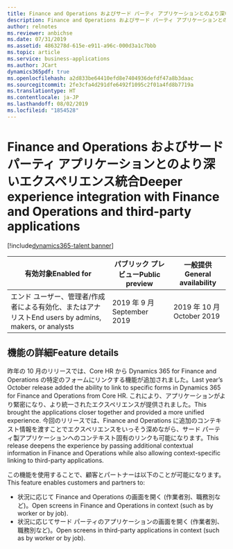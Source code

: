 ```yaml
---
title: Finance and Operations およびサード パーティ アプリケーションとのより深いエクスペリエンス統合
description: Finance and Operations およびサード パーティ アプリケーションとのより深いエクスペリエンス統合
author: relnotes
ms.reviewer: anbichse
ms.date: 07/31/2019
ms.assetid: 4863278d-615e-e911-a96c-000d3a1c7bbb
ms.topic: article
ms.service: business-applications
ms.author: JCart
dynamics365pdf: true
ms.openlocfilehash: a2d833be64410efd8e7404936defdf47a8b3daac
ms.sourcegitcommit: 2fe3cfa4d291dfe6492f1095c2f01a4fd8b7719a
ms.translationtype: HT
ms.contentlocale: ja-JP
ms.lasthandoff: 08/02/2019
ms.locfileid: "1854528"
---
```

# <a name="deeper-experience-integration-with-finance-and-operations-and-third-party-applications"></a><span data-ttu-id="dc99b-103">Finance and Operations およびサード パーティ アプリケーションとのより深いエクスペリエンス統合</span><span class="sxs-lookup"><span data-stu-id="dc99b-103">Deeper experience integration with Finance and Operations and third-party applications</span></span>
[!include[dynamics365-talent banner](../includes/dynamics365-talent.md)]

| <span data-ttu-id="dc99b-104">有効対象</span><span class="sxs-lookup"><span data-stu-id="dc99b-104">Enabled for</span></span>    |  <span data-ttu-id="dc99b-105">パブリック プレビュー</span><span class="sxs-lookup"><span data-stu-id="dc99b-105">Public preview</span></span> | <span data-ttu-id="dc99b-106">一般提供</span><span class="sxs-lookup"><span data-stu-id="dc99b-106">General availability</span></span> | 
| ---------- | ---------- |---------- |
|<span data-ttu-id="dc99b-107">エンド ユーザー、管理者/作成者による有効化、またはアナリスト</span><span class="sxs-lookup"><span data-stu-id="dc99b-107">End users by admins, makers, or analysts</span></span>|<span data-ttu-id="dc99b-108">2019 年 9 月</span><span class="sxs-lookup"><span data-stu-id="dc99b-108">September 2019</span></span>| <span data-ttu-id="dc99b-109">2019 年 10 月</span><span class="sxs-lookup"><span data-stu-id="dc99b-109">October 2019</span></span>|






## <a name="feature-details"></a><span data-ttu-id="dc99b-110">機能の詳細</span><span class="sxs-lookup"><span data-stu-id="dc99b-110">Feature details</span></span>
<!--feature detail start -->
<span data-ttu-id="dc99b-111">昨年の 10 月のリリースでは、Core HR から Dynamics 365 for Finance and Operations の特定のフォームにリンクする機能が追加されました。</span><span class="sxs-lookup"><span data-stu-id="dc99b-111">Last year’s October release added the ability to link to specific forms in Dynamics 365 for Finance and Operations from Core HR.</span></span> <span data-ttu-id="dc99b-112">これにより、アプリケーションがより緊密になり、より統一されたエクスペリエンスが提供されました。</span><span class="sxs-lookup"><span data-stu-id="dc99b-112">This brought the applications closer together and provided a more unified experience.</span></span> <span data-ttu-id="dc99b-113">今回のリリースでは、Finance and Operations に追加のコンテキスト情報を渡すことでエクスペリエンスをいっそう深めながら、サード パーティ製アプリケーションへのコンテキスト固有のリンクも可能になります。</span><span class="sxs-lookup"><span data-stu-id="dc99b-113">This release deepens the experience by passing additional contextual information in Finance and Operations while also allowing context-specific linking to third-party applications.</span></span> 

<span data-ttu-id="dc99b-114">この機能を使用することで、顧客とパートナーは以下のことが可能になります。</span><span class="sxs-lookup"><span data-stu-id="dc99b-114">This feature enables customers and partners to:</span></span>  

- <span data-ttu-id="dc99b-115">状況に応じて Finance and Operations の画面を開く (作業者別、職務別など)。</span><span class="sxs-lookup"><span data-stu-id="dc99b-115">Open screens in Finance and Operations in context (such as by worker or by job).</span></span> 
- <span data-ttu-id="dc99b-116">状況に応じてサード パーティのアプリケーションの画面を開く (作業者別、職務別など)。</span><span class="sxs-lookup"><span data-stu-id="dc99b-116">Open screens in third-party applications in context (such as by worker or by job).</span></span>
<!--feature detail end -->











